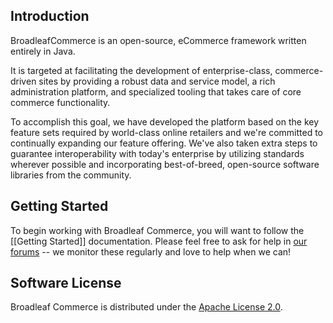 ## Introduction

BroadleafCommerce is an open-source, eCommerce framework written entirely in Java.

It is targeted at facilitating the development of enterprise-class, commerce-driven sites by providing a robust data and service model, a rich administration platform, and specialized tooling that takes care of core commerce functionality.

To accomplish this goal, we have developed the platform based on the key feature sets required by world-class online retailers and we're committed to continually expanding our feature offering. We've also taken extra steps to guarantee interoperability with today's enterprise by utilizing standards wherever possible and incorporating best-of-breed, open-source software libraries from the community.

## Getting Started

To begin working with Broadleaf Commerce, you will want to follow the [[Getting Started]] documentation. Please feel free to ask for help in [our forums](http://forum.broadleafcommerce.org/) -- we monitor these regularly and love to help when we can!

## Software License

Broadleaf Commerce is distributed under the [Apache License 2.0](http://www.broadleafcommerce.org/license).
